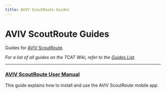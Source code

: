 ```yaml
---
title: AVIV ScoutRoute Guides
---
```


# AVIV ScoutRoute Guides

Guides for [AVIV ScoutRoute](../index.md).

_For a list of all guides on the TCAT Wiki, refer to the [Guides List](../../../../../guides-list/index.md)._

---

### [AVIV ScoutRoute User Manual](user-manual.md)

This guide explains how to install and use the AVIV ScoutRoute mobile app.
